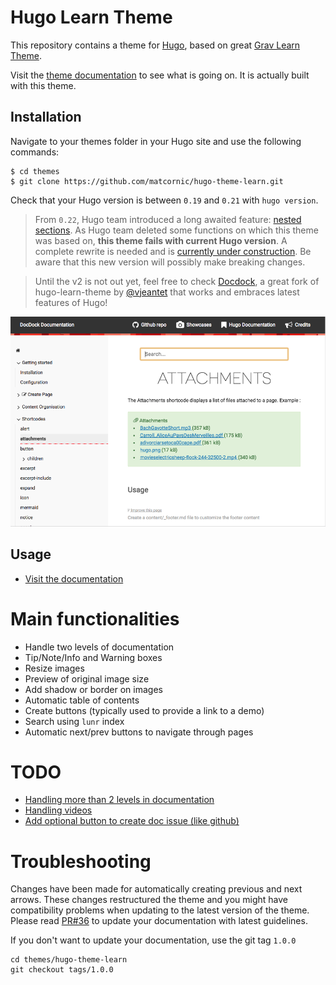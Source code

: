 # Hugo Learn Theme

This repository contains a theme for [Hugo](https://gohugo.io/), based on great [Grav Learn Theme](http://learn.getgrav.org/).

Visit the [theme documentation](https://matcornic.github.io/hugo-learn-doc/basics/what-is-this-hugo-theme/) to see what is going on. It is actually built with this theme.

## Installation
Navigate to your themes folder in your Hugo site and use the following commands:
```
$ cd themes
$ git clone https://github.com/matcornic/hugo-theme-learn.git
```

Check that your Hugo version is between `0.19` and `0.21` with `hugo version`. 

> From `0.22`, Hugo team introduced a long awaited feature: [nested sections](https://github.com/gohugoio/hugo/issues/465). As Hugo team deleted some functions on which this theme was based on, **this theme fails with current Hugo version**. A complete rewrite is needed and is [currently under construction](https://github.com/matcornic/hugo-theme-learn/issues/51). Be aware that this new version will possibly make breaking changes.

> Until the v2 is not out yet, feel free to check [Docdock](https://github.com/vjeantet/hugo-theme-docdock), a great fork of hugo-learn-theme by [@vjeantet](https://github.com/vjeantet) that works and embraces latest features of Hugo!

![Overview](https://github.com/matcornic/hugo-theme-learn/raw/master/images/tn.png)

## Usage

- [Visit the documentation](https://matcornic.github.io/hugo-learn-doc/basics/what-is-this-hugo-theme/)

# Main functionalities

- Handle two levels of documentation
- Tip/Note/Info and Warning boxes
- Resize images
- Preview of original image size
- Add shadow or border on images
- Automatic table of contents
- Create buttons (typically used to provide a link to a demo)
- Search using `lunr` index
- Automatic next/prev buttons to navigate through pages

# TODO

- [Handling more than 2 levels in documentation](https://github.com/matcornic/hugo-theme-learn/issues/11)
- [Handling videos](https://github.com/matcornic/hugo-theme-learn/issues/13)
- [Add optional button to create doc issue (like github)](https://github.com/matcornic/hugo-theme-learn/issues/14)

# Troubleshooting

Changes have been made for automatically creating previous and next arrows. These changes restructured the theme and you might have compatibility problems when updating to the latest version of the theme. Please read [PR#36](https://github.com/matcornic/hugo-theme-learn/pull/36) to update your documentation with latest guidelines.

If you don't want to update your documentation, use the git tag `1.0.0` 

```shell
cd themes/hugo-theme-learn
git checkout tags/1.0.0
```
